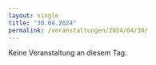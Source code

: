 ```yaml
---
layout: single
title: "30.04.2024"
permalink: /veranstaltungen/2024/04/30/
---
```


Keine Veranstaltung an diesem Tag.
